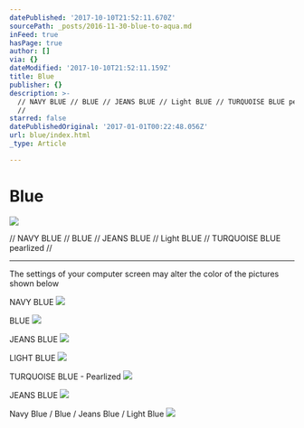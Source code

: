 ```yaml
---
datePublished: '2017-10-10T21:52:11.670Z'
sourcePath: _posts/2016-11-30-blue-to-aqua.md
inFeed: true
hasPage: true
author: []
via: {}
dateModified: '2017-10-10T21:52:11.159Z'
title: Blue
publisher: {}
description: >-
  // NAVY BLUE // BLUE // JEANS BLUE // Light BLUE // TURQUOISE BLUE pearlized
  //
starred: false
datePublishedOriginal: '2017-01-01T00:22:48.056Z'
url: blue/index.html
_type: Article

---
```

# Blue
![](https://the-grid-user-content.s3-us-west-2.amazonaws.com/52391342-97db-494a-9fe2-d1f1569e1b5f.jpg)

// NAVY BLUE // BLUE // JEANS BLUE // Light BLUE // TURQUOISE BLUE pearlized //

---

The settings of your computer screen may alter the color of the pictures shown below

NAVY BLUE
![](https://the-grid-user-content.s3-us-west-2.amazonaws.com/3663b79f-53d1-4eef-bcf1-f10b9e36342b.jpg)

BLUE
![](https://the-grid-user-content.s3-us-west-2.amazonaws.com/7ed7b4b0-684a-445b-a919-0da1e8f8d5ea.jpg)

JEANS BLUE
![](https://the-grid-user-content.s3-us-west-2.amazonaws.com/254777f7-b47f-4abf-a6ea-6188f73073c3.jpg)

LIGHT BLUE
![](https://the-grid-user-content.s3-us-west-2.amazonaws.com/37182cdd-7879-4795-90c2-7c13810a0de5.jpg)

TURQUOISE BLUE - Pearlized
![](https://the-grid-user-content.s3-us-west-2.amazonaws.com/4b5fcd3d-083c-4644-8107-c32935b7b13a.jpg)

JEANS BLUE
![](https://the-grid-user-content.s3-us-west-2.amazonaws.com/79038c9b-6c37-4f0d-9a85-80e7e3aa106d.jpg)

Navy Blue / Blue / Jeans Blue / Light Blue
![](https://the-grid-user-content.s3-us-west-2.amazonaws.com/0a786af9-b1d3-42df-b3cf-1a49d0ae102b.jpg)